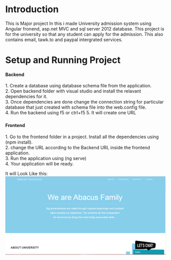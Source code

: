 <h1>Introduction</h1>
This is Major project In this i made University admission system using Angular fronend, asp.net MVC and sql server 2012 database.
This project is for the university so that any student can apply for the admission. This also contains email, tawk.to and paypal intergrated services.
<h1>Setup and Running Project</h1>
<h4>Backend</h4>
1. Create a database using database schema file from the application.<br>
2. Open backend folder with visual studio and install the relavant dependencies for it.<br>
3. Once dependencies are done change the connection string for particular database that just created with schema file into the web.config file.<br>
4. Run the backend using f5 or ctrl+f5
5. It will create one URL 
<h3>
<h4>Frontend</h4>  
  1. Go to the frontend folder in a project. Install all the dependencies using (npm install).<br>
  2. change the URL according to the Backend URL inside the frontend application.<br>
  3. Run the application using (ng serve)<br>
  4. Your application will be ready.<br>
  
  It will Look Like this:
  <img src="./abacus.png" />
 
